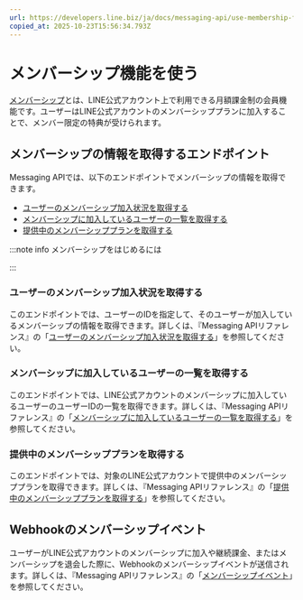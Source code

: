 ```yaml
---
url: https://developers.line.biz/ja/docs/messaging-api/use-membership-features/
copied_at: 2025-10-23T15:56:34.793Z
---
```

# メンバーシップ機能を使う

[メンバーシップ](https://www.lycbiz.com/jp/service/line-official-account/Membership/)とは、LINE公式アカウント上で利用できる月額課金制の会員機能です。ユーザーはLINE公式アカウントのメンバーシッププランに加入することで、メンバー限定の特典が受けられます。

## メンバーシップの情報を取得するエンドポイント

Messaging APIでは、以下のエンドポイントでメンバーシップの情報を取得できます。

*   [ユーザーのメンバーシップ加入状況を取得する](#get-a-users-membership-subscription-status)
*   [メンバーシップに加入しているユーザーの一覧を取得する](#get-membership-user-ids)
*   [提供中のメンバーシッププランを取得する](#get-membership-plans)

:::note info
メンバーシップをはじめるには

:::

### ユーザーのメンバーシップ加入状況を取得する

このエンドポイントでは、ユーザーのIDを指定して、そのユーザーが加入しているメンバーシップの情報を取得できます。詳しくは、『Messaging APIリファレンス』の「[ユーザーのメンバーシップ加入状況を取得する](https://developers.line.biz/ja/reference/messaging-api/#get-a-users-membership-subscription-status)」を参照してください。

### メンバーシップに加入しているユーザーの一覧を取得する

このエンドポイントでは、LINE公式アカウントのメンバーシップに加入しているユーザーのユーザーIDの一覧を取得できます。詳しくは、『Messaging APIリファレンス』の「[メンバーシップに加入しているユーザーの一覧を取得する](https://developers.line.biz/ja/reference/messaging-api/#get-membership-user-ids)」を参照してください。

### 提供中のメンバーシッププランを取得する

このエンドポイントでは、対象のLINE公式アカウントで提供中のメンバーシッププランを取得できます。詳しくは、『Messaging APIリファレンス』の「[提供中のメンバーシッププランを取得する](https://developers.line.biz/ja/reference/messaging-api/#get-membership-plans)」を参照してください。

## Webhookのメンバーシップイベント

ユーザーがLINE公式アカウントのメンバーシップに加入や継続課金、またはメンバーシップを退会した際に、Webhookのメンバーシップイベントが送信されます。詳しくは、『Messaging APIリファレンス』の「[メンバーシップイベント](https://developers.line.biz/ja/reference/messaging-api/#membership-event)」を参照してください。